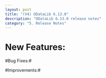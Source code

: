 ```yaml
---
layout: post
title: "(V4) ODataLib 6.13.0"
description: "ODataLib 6.13.0 release notes"
category: "5. Release Notes"
---
```


# New Features: #

#Bug Fixes:#

#Improvements:#


